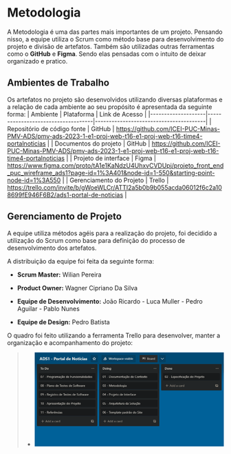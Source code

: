 
# Metodologia

A Metodologia é uma das partes mais importantes de um projeto. Pensando nisso, a equipe utiliza o Scrum como método base para desenvolvimento do projeto e divisão de artefatos. Também são utilizadas outras ferramentas como o **GitHub** e **Figma**. Sendo elas pensadas com o intuito de deixar organizado e pratico.

## Ambientes de Trabalho
Os artefatos no projeto são desenvolvidos utilizando diversas plataformas e a relação de cada ambiente ao seu propósito é apresentada da seguinte forma:
| Ambiente | Plataforma | Link de Acesso                 |
|--------------------|------------------------------------|----------------------------------------|
| Repositório de código fonte    |  GitHub  |   https://github.com/ICEI-PUC-Minas-PMV-ADS/pmv-ads-2023-1-e1-proj-web-t16-e1-proj-web-t16-time4-portalnoticias                                                             |
| Documentos do projeto          |  GitHub  |     https://github.com/ICEI-PUC-Minas-PMV-ADS/pmv-ads-2023-1-e1-proj-web-t16-e1-proj-web-t16-time4-portalnoticias                                                           |
| Projeto de interface           |  Figma   |       https://www.figma.com/proto/tA1e1KaNdzU4UhxvCVDUpj/projeto_front_end_puc_wireframe_ads1?page-id=1%3A401&node-id=1-550&starting-point-node-id=1%3A550                                                         |
| Gerenciamento do Projeto       | Trello |     https://trello.com/invite/b/gWoeWLCr/ATTI2a5b0b9b055acda06012f6c2a108699fE946F6B2/ads1-portal-de-noticias                                                           |


## Gerenciamento de Projeto
A equipe utiliza métodos agéis para a realização do projeto, foi decidido a utilização do Scrum como base para definição do processo de desenvolvimento dos artefatos.

A distribuição da equipe foi feita da seguinte forma:

   - **Scrum Master:** Wilian Pereira 
   - **Product Owner:** Wagner Cipriano Da Silva
   - **Equipe de Desenvolvimento:**
            João Ricardo
           - Luca Muller 
           - Pedro Aguilar
           - Pablo Nunes
   
   - **Equipe de Design:** Pedro Batista

 O quadro foi feito utilizando a ferramenta Trello para desenvolver, manter a organização e acompanhamento do projeto: 
 
> - ![trello](img/trello.png)






